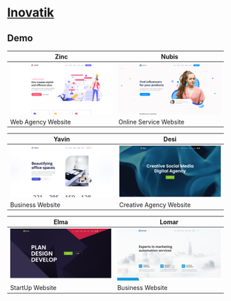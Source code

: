 # [Inovatik](https://inovatik.com/)

## Demo
Zinc | Nubis
--- | ---
[![Zinc](https://raw.githubusercontent.com/World-of-Templates/Inovatik-Free-Templates/main/zSupportImages/Zinc.png)](https://template.fusionsvisual.id/IV/Zinc) | [![Nubis](https://raw.githubusercontent.com/World-of-Templates/Inovatik-Free-Templates/main/zSupportImages/Nubis.png)](https://template.fusionsvisual.id/IV/Nubis)
Web Agency Website | Online Service Website

Yavin | Desi
--- | ---
[![Yavin](https://raw.githubusercontent.com/World-of-Templates/Inovatik-Free-Templates/main/zSupportImages/Yavin.png)](https://template.fusionsvisual.id/IV/Yavin) | [![Desi](https://raw.githubusercontent.com/World-of-Templates/Inovatik-Free-Templates/main/zSupportImages/Desi.png)](https://template.fusionsvisual.id/IV/Desi)
Business Website | Creative Agency Website

Elma | Lomar
--- | ---
[![Elma](https://raw.githubusercontent.com/World-of-Templates/Inovatik-Free-Templates/main/zSupportImages/Elma.png)](https://template.fusionsvisual.id/IV/Elma) | [![Lomar](https://raw.githubusercontent.com/World-of-Templates/Inovatik-Free-Templates/main/zSupportImages/Lomar.png)](https://template.fusionsvisual.id/IV/Lomar)
StartUp Website | Business Website